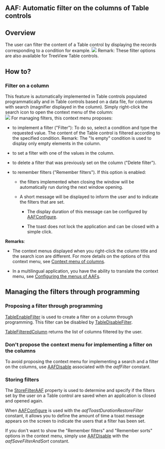 


## AAF: Automatic filter on the columns of Table controls
			



<a name="NOTE1"></a>
<a name="NOTE1_1"></a>


## Overview
<a name="overview_ELTTEXTE000162"></a>
The user can filter the content of a Table control by displaying the records corresponding to a condition for example.
![](https://doc.pcsoft.fr/en-US/images/image.awp?langid=3&name=S%E9lectionner%20vos%20donn%E9es%20gr%E2ces%20aux%20filtres.jpg)
Remark: These filter options are also available for TreeView Table controls. 

<a name="NOTE2"></a>
<a name="NOTE2_1"></a>


## How to?
<a name="how_ELTTEXTE000186"></a>


### Filter on a column
<a name="filter_column_ELTPARAGRAPHE000020"></a>This feature is automatically implemented in Table controls populated programmatically and in Table controls based on a data file, for columns with search (magnifier displayed in the column). Simply right-click the search icon to open the context menu of the column:  
![](https://doc.pcsoft.fr/en-US/images/image.awp?langid=3&name=Table_menuTriColonne.gif)
For managing filters, this context menu proposes:

- to implement a filter ("Filter"): 
	To do so, select a condition and type the requested value. The content of the Table control is filtered according to the specified condition.
	Remark: The "Is empty" condition is used to display only empty elements in the column.

- to set a filter with one of the values in the column.

- to delete a filter that was previously set on the column ("Delete filter"). 

- to remember filters ("Remember filters").
	If this option is enabled: 

	- the filters implemented when closing the window will be automatically run during the next window opening. 

	- A short message will be displayed to inform the user and to indicate the filters that are set. 

		- The display duration of this message can be configured by [AAFConfigure](../WDLang1/1000022108.md). 

		- The toast does not lock the application and can be closed with a simple click.







**Remarks**: 

- The context menus displayed when you right-click the column title and the search icon are different. For more details on the options of this context menu, see [Context menu of columns](../WDChamp/9500125.md). 

- In a multilingual application, you have the ability to translate the context menu, see [Configuring the menus of AAFs](../Editeurs/2010040.md).




<a name="NOTE3"></a>
<a name="NOTE3_1"></a>


## Managing the filters through programming
<a name="managing_the_filters_through_programming_ELTTEXTE000210"></a>


### Proposing a filter through programming
<a name="proposing_filter_through_programming_ELTPARAGRAPHE000070"></a>

[TableEnableFilter](../WDLang1/1000017149.md) is used to create a filter on a column through programming. This filter can be disabled by [TableDisableFilter](../WDLang1/1000017150.md).

[TableFilteredColumn](../WDLang1/1000020517.md) returns the list of columns filtered by the user.
<a name="NOTE3_2"></a>


### Don't propose the context menu for implementing a filter on the columns
<a name="dont_propose_the_context_menu_for_implementing_filter_the_columns_ELTPARAGRAPHE000086"></a>

To avoid proposing the context menu for implementing a search and a filter on the columns, use [AAFDisable](../WDLang1/1000022018.md) associated with the *aafFilter* constant.
<a name="NOTE3_3"></a>


### Storing filters
<a name="storing_filters_ELTPARAGRAPHE000098"></a>

The [StoreFilterAAF](../Proprietes/1000020058.md) property is used to determine and specify if the filters set by the user on a Table control are saved when an application is closed and opened again.

When [AAFConfigure](../WDLang1/1000022108.md) is used with the *aafToastDurationRestoreFilter* constant, it allows you to define the amount of time a toast message appears on the screen to indicate the users that a filter has been set. 

If you don't want to show the "Remember filters" and "Remember sorts" options in the context menu, simply use [AAFDisable](../WDLang1/1000022018.md)  with the *aafSaveFilterAndSort* constant.


